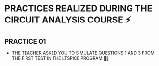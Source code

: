 # PRACTICES REALIZED DURING THE CIRCUIT ANALYSIS COURSE ⚡
 ## PRACTICE 01
   - THE TEACHER ASKED YOU TO SIMULATE QUESTIONS 1 AND 3 FROM THE FIRST TEST IN THE LTSPICE PROGRAM 🧑‍💻
